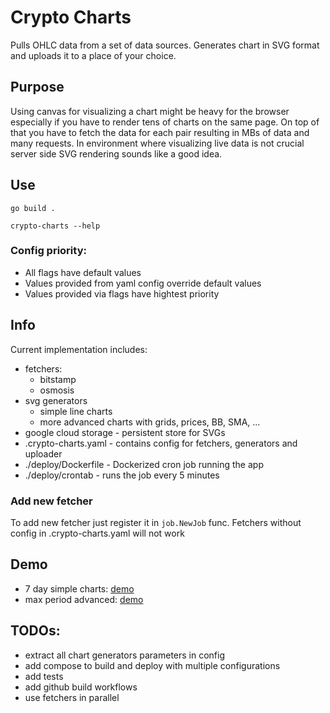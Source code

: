 # Crypto Charts 
Pulls OHLC data from a set of data sources. Generates chart in SVG format and uploads it to a place of your choice.

## Purpose
Using canvas for visualizing a chart might be heavy for the browser especially if you have to render tens of charts on the same page. On top of that you have to fetch the data for each pair resulting in MBs of data and many requests. In environment where visualizing live data is not crucial server side SVG rendering sounds like a good idea.

## Use
```
go build .

```
```
crypto-charts --help 
```

### Config priority:
- All flags have default values
- Values provided from yaml config override default values
- Values provided via flags have hightest priority

## Info
Current implementation includes:
- fetchers:
    - bitstamp
    - osmosis
- svg generators
    - simple line charts
    - more advanced charts with grids, prices, BB, SMA, ...
- google cloud storage - persistent store for SVGs
- .crypto-charts.yaml - contains config for fetchers, generators and uploader
- ./deploy/Dockerfile - Dockerized cron job running the app
- ./deploy/crontab - runs the job every 5 minutes

### Add new fetcher
To add new fetcher just register it in `job.NewJob` func. Fetchers without config in .crypto-charts.yaml will not work

## Demo
- 7 day simple charts: [demo](https://ivivanov.github.io/crypto-charts/demo-simple-7D-period.html)
- max period advanced: [demo](https://ivivanov.github.io/crypto-charts/demo-advanced-max-period.html)


## TODOs:
- extract all chart generators parameters in config
- add compose to build and deploy with multiple configurations
- add tests
- add github build workflows
- use fetchers in parallel
